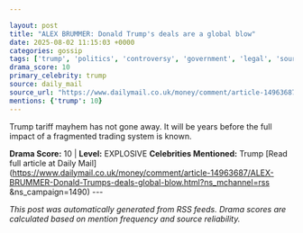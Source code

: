 ```yaml
---

layout: post
title: "ALEX BRUMMER: Donald Trump's deals are a global blow"
date: 2025-08-02 11:15:03 +0000
categories: gossip
tags: ['trump', 'politics', 'controversy', 'government', 'legal', 'source-daily_mail', 'drama-explosive']
drama_score: 10
primary_celebrity: trump
source: daily_mail
source_url: "https://www.dailymail.co.uk/money/comment/article-14963687/ALEX-BRUMMER-Donald-Trumps-deals-global-blow.html?ns_mchannel=rss&1490&campaign=1490"
mentions: {'trump': 10}
---
```


Trump tariff mayhem has not gone away. It will be years before the full impact of a fragmented trading system is known.

**Drama Score:** 10 | **Level:** EXPLOSIVE **Celebrities Mentioned:** Trump [Read full article at Daily Mail](https://www.dailymail.co.uk/money/comment/article-14963687/ALEX-BRUMMER-Donald-Trumps-deals-global-blow.html?ns_mchannel=rss &ns_campaign=1490) --- 

*This post was automatically generated from RSS feeds. Drama scores are calculated based on mention frequency and source reliability.*